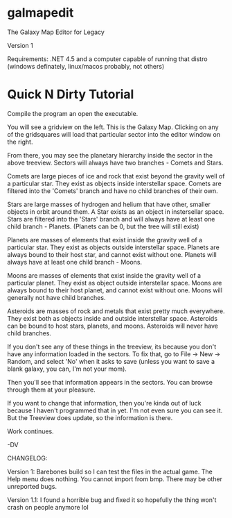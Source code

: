 # galmapedit

The Galaxy Map Editor for Legacy 

Version 1

Requirements: .NET 4.5 and a computer capable of running that distro (windows definately, linux/macos probably, not others)

# Quick N Dirty Tutorial

Compile the program an open the executable. 

You will see a gridview on the left. This is the Galaxy Map. Clicking on any of the gridsquares will load that particular sector
into the editor window on the right.

From there, you may see the planetary hierarchy inside the sector in the above treeview. Sectors will always have two branches - Comets and Stars. 

Comets are large pieces of ice and rock that exist beyond the gravity well of a particular star. They exist as objects inside interstellar space. Comets are filtered into the 'Comets' branch and have no child branches of their own.

Stars are large masses of hydrogen and helium that have other, smaller objects in orbit around them. A Star exists as an object in instersellar space. Stars are filtered into the 'Stars' branch and will always have at least one child branch - Planets. (Planets can be 0, but the tree will still exist)

Planets are masses of elements that exist inside the gravity well of a particular star. They exist as objects outside interstellar space. Planets are always bound to their host star, and cannot exist without one. Planets will always have at least one child branch - Moons.

Moons are masses of elements that exist inside the gravity well of a particular planet. They exist as object outside interstellar space. Moons are always bound to their host planet, and cannot exist without one. Moons will generally not have child branches.

<todo> Asteroids are masses of rock and metals that exist pretty much everywhere. They exist both as objects inside and outside interstellar space. Asteroids can be bound to host stars, planets, and moons. Asteroids will never have child branches. </todo>

If you don't see any of these things in the treeview, its because you don't have any information loaded in the sectors. To fix that, go to File -> New -> Random, and select 'No' when it asks to save (unless you want to save a blank galaxy, you can, I'm not your mom).

Then you'll see that information appears in the sectors. You can browse through them at your pleasure.

If you want to change that information, then you're kinda out of luck because I haven't programmed that in yet. I'm not even sure you can see it. But the Treeview does update, so the information is there.

Work continues.


-DV


CHANGELOG:

Version 1: Barebones build so I can test the files in the actual game. The Help menu does nothing. You cannot import from bmp.
There may be other unreported bugs. 

Version 1.1: I found a horrible bug and fixed it so hopefully the thing won't crash on people anymore lol
